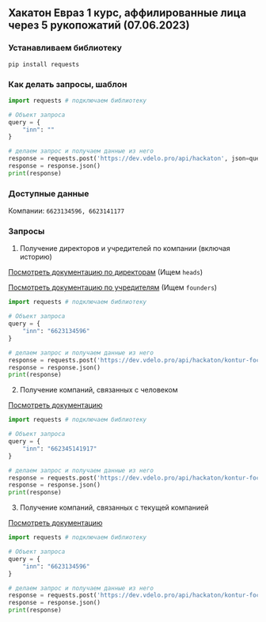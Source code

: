 ## Хакатон Евраз 1 курс, аффилированные лица через 5 рукопожатий (07.06.2023)

### Устанавливаем библиотеку

`pip install requests`

### Как делать запросы, шаблон

```python
import requests # подключаем библиотеку

# Объект запроса
query = {
    "inn": ""
}

# делаем запрос и получаем данные из него
response = requests.post('https://dev.vdelo.pro/api/hackaton', json=query)
response = response.json()
print(response)
```

### Доступные данные

Компании: `6623134596, 6623141177`

### Запросы

1. Получение директоров и учредителей по компании (включая историю)

<a href="https://focus-api.kontur.ru/api3/req/userform" target="_blank">Посмотреть документацию по директорам</a>  (Ищем `heads`)

<a href="https://focus-api.kontur.ru/api3/egrDetails/userform" target="_blank">Посмотреть документацию по учредителям</a>  (Ищем `founders`)

```python
import requests # подключаем библиотеку

# Объект запроса
query = {
    "inn": "6623134596"
}

# делаем запрос и получаем данные из него
response = requests.post('https://dev.vdelo.pro/api/hackaton/kontur-focus/company/details', json=query)
response = response.json()
print(response)
```

2. Получение компаний, связанных с человеком

[Посмотреть документацию](https://focus-api.kontur.ru/api3/personAffiliates/req/userform)


```python
import requests # подключаем библиотеку

# Объект запроса
query = {
    "inn": "662345141917"
}

# делаем запрос и получаем данные из него
response = requests.post('https://dev.vdelo.pro/api/hackaton/kontur-focus/person', json=query)
response = response.json()
print(response)
```


3. Получение компаний, связанных с текущей компанией

[Посмотреть документацию](https://focus-api.kontur.ru/api3/companyAffiliates/req/userform)

```python
import requests # подключаем библиотеку

# Объект запроса
query = {
    "inn": "6623134596"
}

# делаем запрос и получаем данные из него
response = requests.post('https://dev.vdelo.pro/api/hackaton/kontur-focus/company/aff', json=query)
response = response.json()
print(response)
```
